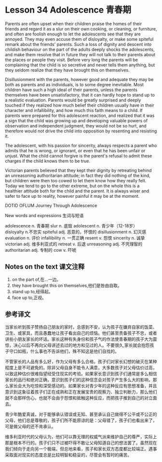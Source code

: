 # Lesson 34 Adolescence 青春期
Parents are often upset when their children praise the homes of their friends and regard it as a slur on their own cooking, or cleaning, or furniture, and often are foolish enough to let the adolescents see that they are annoyed. They may even accuse them of disloyalty, or make some spiteful remark about the friends' parents. Such a loss of dignity and descent into childish behaviour on the part of the adults deeply shocks the adolescents, and make them resolve that in future they will not talk to their parents about the places or people they visit. Before very long the parents will be complaining that the child is so secretive and never tells them anything, but they seldom realize that they have brought this on themselves.

Disillusionment with the parents, however good and adequate they may be both as parents and as individuals, is to some degree inevitable. Most children have such a high ideal of their parents, unless the parents themselves have been unsatisfactory, that it can hardly hope to stand up to a realistic evaluation. Parents would be greatly surprised and deeply touched if they realized how much belief their children usually have in their character and infallibility, and how much this faith means to a child. If parents were prepared for this adolescent reaction, and realized that it was a sign that the child was growing up and developing valuable powers of observation and independent judgment, they would not be so hurt, and therefore would not drive the child into opposition by resenting and resisting it.

The adolescent, with his passion for sincerity, always respects a parent who admits that he is wrong, or ignorant, or even that he has been unfair or unjust. What the child cannot forgive is the parent's refusal to admit these charges if the child knows them to be true.

Victorian parents believed that they kept their dignity by retreating behind an unreasoning authoritarian attitude; in fact they did nothing of the kind, but children were then too cowed to let them know how they really felt. Today we tend to go to the other extreme, but on the whole this is a healthier attitude both for the child and the parent. It is always wiser and safer to face up to reality, however painful it may be at the moment.
	
DOTID OFLUM Journey Through Adolescence

New words and expressions 生词与短语

adolescence n. 青春期
slur n. 底毁
adolescent n. 青少年（12-18岁）
disloyalty n.不忠实
spiteful adj. 恶意的，怀恨的
disillusionment n. 幻灭感
evaluation n. 评价
infallibility n. 一贯正确
resent v. 怨恨
sincerity n. 诚挚
victorian adj. 维多利亚式的
retreat v. 后退
unreasoning adj. 不凭理智的
authoritarian adj. 专制的
cow v. 吓唬

## Notes on the text 课文注释

1. on the part of,在...一边。
2. they have brought this on themselves,他们是咎由自取。
3. stand up to,经得起。
4. face up to,正视。

## 参考译文

当家长听到孩子赞扬自己朋友的家时，总感到不安，认为孩子在嫌弃自家的饭菜、卫生、或家具，而且愚蠢地让孩子看出自己的烦恼。他们甚至责备孩子不忠，或者讲些小朋友家长的坏话。家长这种有失身份和孩子气的作法使青春期的孩子大为震惊，决心以后不再向父母讲述去过的地方和见过的人。不要很久,家长就会抱怨孩子守口如瓶，什么事也不告诉他们，殊不知这是他们自找的。

不管家长的人品有多么好，作为父母有多么合格，孩子们对家长幻想的破灭在某种程度上是不可避免的。除非父母自身不能令人满意，大多数孩子对父母估价过高，以致这种估价很难指望经受住现实的考验。如果家长意识到孩子们通常是多么相信家长的品行和绝对正确，意识到孩子们的这种信念会对孩子产生多么大的影响，那么家长会大为吃惊和深受感动的。如果家长对青少年的这种反应有思想准备，并且意识到这象征着孩子们正在成熟和正在发展宝贵的观察力、独立判断力，那么他们就不会那样伤心，也就不会由于怨恨和抵触这种反应，而把孩子推到自己的对立面去。

青少年酷爱真诚，对于能够承认错误或无知、甚至承认自己做得不公平或不公正的父母，他们总是尊敬的，孩子们所不能原谅的是：父母错了，孩子们也看出来了，可是做父母的还不肯承认。

维多利亚时代的父母认为，他们可以靠无理的权威气派来维护自己的尊严，实际上那是根本不行的。孩子们只不过被吓得不敢让父母知道自己的想法罢了。虽然现在我们倾向于走向另一个极端，但总地来看，孩子和家长双方态度都比较端正。遇事采取面对现实的态度总是比较明智和稳妥的，尽管会有暂时的痛苦。
